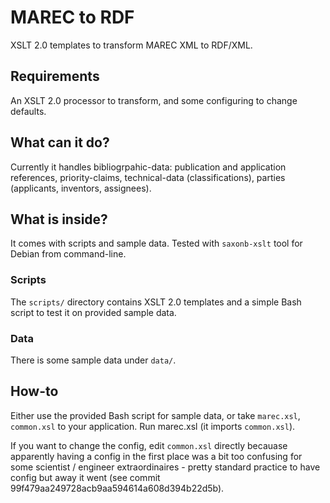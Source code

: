 # MAREC to RDF

XSLT 2.0 templates to transform MAREC XML to RDF/XML.

## Requirements

An XSLT 2.0 processor to transform, and some configuring to change defaults.

## What can it do?
Currently it handles bibliogrpahic-data: publication and application references, priority-claims, technical-data (classifications), parties (applicants, inventors, assignees).

## What is inside?

It comes with scripts and sample data. Tested with `saxonb-xslt` tool for Debian from command-line.

### Scripts
The `scripts/` directory contains XSLT 2.0 templates and a simple Bash script to test it on provided sample data.

### Data
There is some sample data under `data/`.

## How-to
Either use the provided Bash script for sample data, or take `marec.xsl`, `common.xsl` to your application. Run marec.xsl (it imports `common.xsl`).

If you want to change the config, edit `common.xsl` directly becauase apparently having a config in the first place was a bit too confusing for some scientist / engineer extraordinaires - pretty standard practice to have config but away it went (see commit 99f479aa249728acb9aa594614a608d394b22d5b).
